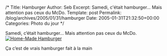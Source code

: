 /*
 Title: Hamburger
 Author: Seb
 Excerpt: Samedi, c'était hamburger... Mais attention pas ceux du McDo.
 Template: post
 Permalink: /blog/archives/2005/01/31/hamburger
 Date: 2005-01-31T21:32:50+00:00
 Categories: Photo du jour
*/
<p>Samedi, c&rsquo;était hamburger&#8230; Mais attention pas ceux du McDo.<!--more--><a href="/blog/images/home-made-burger.jpg" title="Version Haute-Qualité"><img src="/blog/images/home-made-burger.TN__.jpg" alt="Home-Made Hamburger" /></a></p>
<p>&Ccedil;a c&rsquo;est de vrais hamburger fait &agrave; la main</p>
